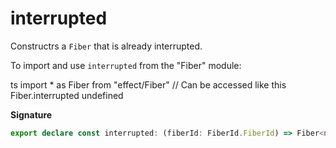 # interrupted

Constructrs a `Fiber` that is already interrupted.

To import and use `interrupted` from the "Fiber" module:

ts
import \* as Fiber from "effect/Fiber"
// Can be accessed like this
Fiber.interrupted
undefined

**Signature**

```ts
export declare const interrupted: (fiberId: FiberId.FiberId) => Fiber<never>
```
